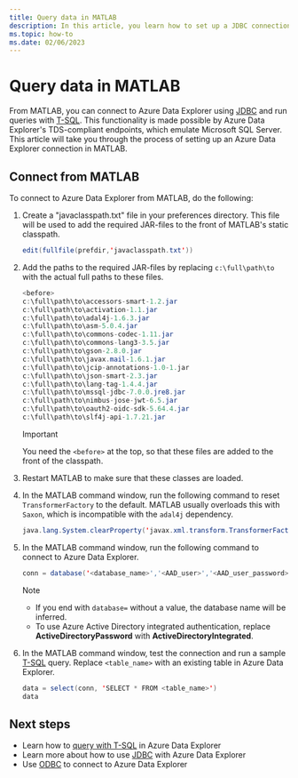 ```yaml
---
title: Query data in MATLAB
description: In this article, you learn how to set up a JDBC connection in MATLAB and query Azure Data Explorer.
ms.topic: how-to
ms.date: 02/06/2023
---
```


# Query data in MATLAB

From MATLAB, you can connect to Azure Data Explorer using [JDBC](connect-jdbc.md) and run queries with [T-SQL](kusto/api/tds/t-sql.md). This functionality is made possible by Azure Data Explorer's TDS-compliant endpoints, which emulate Microsoft SQL Server. This article will take you through the process of setting up an Azure Data Explorer connection in MATLAB.

## Connect from MATLAB

To connect to Azure Data Explorer from MATLAB, do the following:

1. Create a "javaclasspath.txt" file in your preferences directory. This file will be used to add the required JAR-files to the front of MATLAB's static classpath.

   ```java
   edit(fullfile(prefdir,'javaclasspath.txt'))
   ```

1. Add the paths to the required JAR-files by replacing `c:\full\path\to` with the actual full paths to these files.

   ```java
   <before>
   c:\full\path\to\accessors-smart-1.2.jar
   c:\full\path\to\activation-1.1.jar
   c:\full\path\to\adal4j-1.6.3.jar
   c:\full\path\to\asm-5.0.4.jar
   c:\full\path\to\commons-codec-1.11.jar
   c:\full\path\to\commons-lang3-3.5.jar
   c:\full\path\to\gson-2.8.0.jar
   c:\full\path\to\javax.mail-1.6.1.jar
   c:\full\path\to\jcip-annotations-1.0-1.jar
   c:\full\path\to\json-smart-2.3.jar
   c:\full\path\to\lang-tag-1.4.4.jar
   c:\full\path\to\mssql-jdbc-7.0.0.jre8.jar
   c:\full\path\to\nimbus-jose-jwt-6.5.jar
   c:\full\path\to\oauth2-oidc-sdk-5.64.4.jar
   c:\full\path\to\slf4j-api-1.7.21.jar
   ```

   > [!IMPORTANT]
   > You need the `<before>` at the top, so that these files are added to the front of the classpath.

1. Restart MATLAB to make sure that these classes are loaded.

1. In the MATLAB command window, run the following command to reset `TransformerFactory` to the default. MATLAB usually overloads this with `Saxon`, which is incompatible with the `adal4j` dependency.

   ```java
   java.lang.System.clearProperty('javax.xml.transform.TransformerFactory')
   ```

1. In the MATLAB command window, run the following command to connect to Azure Data Explorer.

   ```java
   conn = database('<database_name>','<AAD_user>','<AAD_user_password>','com.microsoft.sqlserver.jdbc.SQLServerDriver' ['jdbc:sqlserver://<cluster_name.region>.kusto.windows.net:1433;encrypt=true;trustServerCertificate=false;hostNameInCertificate=*.kusto.windows.net;loginTimeout=30;authentication=ActiveDirectoryPassword;database='])
   ```

   > [!NOTE]
   >
   > * If you end with `database=` without a value, the database name will be inferred.
   > * To use Azure Active Directory integrated authentication, replace **ActiveDirectoryPassword** with **ActiveDirectoryIntegrated**.

1. In the MATLAB command window, test the connection and run a sample [T-SQL](kusto/api/tds/t-sql.md) query. Replace `<table_name>` with an existing table in Azure Data Explorer.

   ```java
   data = select(conn, 'SELECT * FROM <table_name>')
   data
   ```

## Next steps

* Learn how to [query with T-SQL](kusto/api/tds/t-sql.md) in Azure Data Explorer
* Learn more about how to use [JDBC](connect-jdbc.md) with Azure Data Explorer
* Use [ODBC](connect-odbc.md) to connect to Azure Data Explorer
